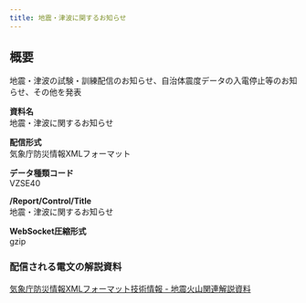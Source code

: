 ```yaml
---
title: 地震・津波に関するお知らせ
---
```


## 概要
地震・津波の試験・訓練配信のお知らせ、自治体震度データの入電停止等のお知らせ、その他を発表

**資料名** <br/>
 地震・津波に関するお知らせ
 
**配信形式** <br/>
 気象庁防災情報XMLフォーマット

**データ種類コード** <br/>
 VZSE40
 
**/Report/Control/Title** <br/>
 地震・津波に関するお知らせ

**WebSocket圧縮形式** <br/>
 gzip

### 配信される電文の解説資料
 [気象庁防災情報XMLフォーマット技術情報 - 地震火山関連解説資料](https://dmdata.jp/doc/jma/manual/0101-0183.pdf#page=137)
